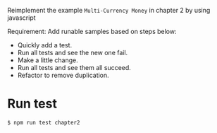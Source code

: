 Reimplement the example `Multi-Currency Money` in chapter 2 by using javascript

Requirement: Add runable samples based on steps below:
- Quickly add a test.
- Run all tests and see the new one fail.
- Make a little change.
- Run all tests and see them all succeed.
- Refactor to remove duplication.

# Run test

``` shell
$ npm run test chapter2
```

